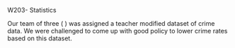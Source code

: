 W203- Statistics

Our team of three  (   ) was assigned a teacher modified dataset of crime data.  We were challenged to come up with good policy to lower crime rates based on this dataset.
